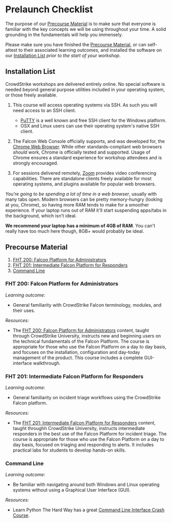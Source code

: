 # Prelaunch Checklist

The purpose of our [Precourse Material](#precourse-material) is to make sure that everyone is familiar with the key concepts we will be using throughout your time. A solid grounding in the fundamentals will help you immensely.

Please make sure you have finished the [Precourse Material](#precourse-material), or can self-attest to their associated learning outcomes, and installed the software on our [Installation List](#installation-list) *prior to the start of your workshop*.

## Installation List
CrowdStrike workshops are delivered entirely online. No special software is needed beyond general purpose utilities included in your operating system, or those freely available.

1. This course will access operating systems via SSH. As such you will need access to an SSH client.
   * [PuTTY](https://www.putty.org/) is a well known and free SSH client for the Windows platform.
   * OSX and Linux users can use their operating system's native SSH client.

2. The Falcon Web Console officially supports, and was developed for, the [Chrome Web Browser](https://www.google.com/chrome/). While other standards-compliant web browsers *should* work, Chrome is officially tested and supported. Usage of Chrome ensures a standard experience for workshop attendees and is strongly encouraged.

3. For sessions delivered remotely, [Zoom](https://zoom.us/download) provides video conferencing capabilities. There are standalone clients freely available for most operating systems, and plugins available for popular web browsers.

*You're going to be spending a lot of time in a web browser*, usually with many tabs open. Modern browsers can be pretty memory-hungry (looking at you, Chrome), so having more RAM tends to make for a smoother experience. If your laptop runs out of RAM it'll start suspending apps/tabs in the background, which isn't ideal.

**We recommend your laptop has a minimum of 4GB of RAM**. You can't really have too much here though, 8GB+ would probably be ideal.

## Precourse Material

1. [FHT 200: Falcon Platform for Administrators](#fht-200-falcon-plaform-for-administrators)
1. [FHT 201: Intermediate Falcon Platform for Responders](#fht-201-intermediate-falcon-platform-for-responders)
1. [Command Line](#command-line)

### FHT 200: Falcon Platform for Administrators
_Learning outcome:_
* General familiarity with CrowdStrike Falcon terminology, modules, and their uses. 

_Resources:_
* The [FHT 200: Falcon Platform for Administrators](https://www.crowdstrike.com/resources/data-sheets/crowdstrike-university-fht-200-course-syllabus/) content, taught through CrowdStrike University, instructs new and beginning users on the technical fundamentals of the Falcon Platform. The course is appropriate for those who use the Falcon Platform on a day to day basis, and focuses on the installation, configuration and day-today management of the product. This course includes a complete GUI-interface walkthrough.


### FHT 201: Intermediate Falcon Platform for Responders
_Learning outcome:_
* General familiarity on incident triage workflows using the CrowdStrike Falcon platform.

_Resources:_
* The [FHT 201: Intermediate Falcon Platform for Responders](https://www.crowdstrike.com/resources/data-sheets/crowdstrike-university-fht-201-course-syllabus/) content, taught throughh CrowdStrike University, instructs intermediate responders in the best use of the Falcon Platform for incident triage. The course is appropriate for those who use the Falcon Platform on a day to day basis, focused on triaging and responding to alerts. It includes practical labs for students to develop hands-on skills.

### Command Line

_Learning outcome:_  
+ Be familiar with navigating around both Windows and Linux operating systems without using a Graphical User Interface (GUI).

_Resources:_  
+ Learn Python The Hard Way has a great [Command Line Interface Crash Course](https://learnpythonthehardway.org/book/appendixa.html).
